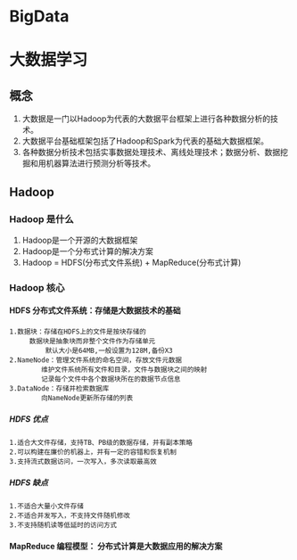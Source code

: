 # BigData
# 大数据学习

## 概念   

1. 大数据是一门以Hadoop为代表的大数据平台框架上进行各种数据分析的技术。  
2. 大数据平台基础框架包括了Hadoop和Spark为代表的基础大数据框架。  
3. 各种数据分析技术包括实事数据处理技术、离线处理技术；数据分析、数据挖掘和用机器算法进行预测分析等技术。  

## Hadoop  

### Hadoop 是什么
1. Hadoop是一个开源的大数据框架
2. Hadoop是一个分布式计算的解决方案
3. Hadoop = HDFS(分布式文件系统) + MapReduce(分布式计算) 
### Hadoop 核心
#### HDFS 分布式文件系统：存储是大数据技术的基础
	1.数据块：存储在HDFS上的文件是按块存储的
		 数据块是抽象块而非整个文件作为存储单元
	         默认大小是64MB,一般设置为128M,备份X3
	2.NameNode：管理文件系统的命名空间，存放文件元数据
		    维护文件系统所有文件和目录，文件与数据块之间的映射
		    记录每个文件中各个数据块所在的数据节点信息
 	3.DataNode：存储并检索数据库
		    向NameNode更新所存储的列表
##### HDFS 优点
	1.适合大文件存储，支持TB、PB级的数据存储，并有副本策略
	2.可以构建在廉价的机器上，并有一定的容错和恢复机制
	3.支持流式数据访问，一次写入，多次读取最高效
##### HDFS 缺点
	1.不适合大量小文件存储
	2.不适合并发写入，不支持文件随机修改
	3.不支持随机读等低延时的访问方式
#### MapReduce 编程模型： 分布式计算是大数据应用的解决方案
